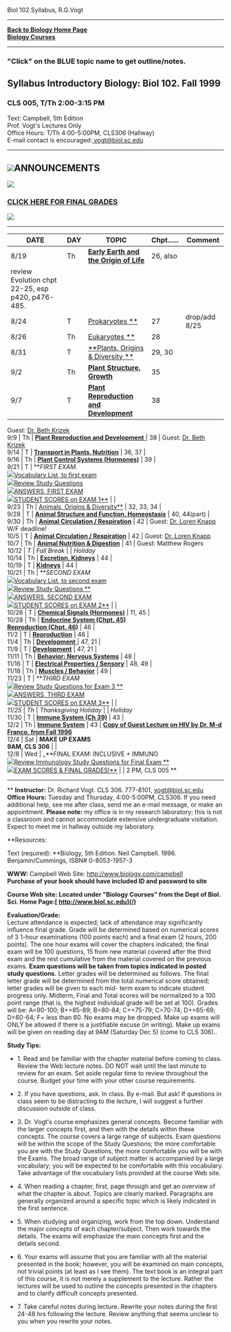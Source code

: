 Biol 102 Syllabus, R.G.Vogt

* * *

[**Back to Biology Home Page**](/index.html)  
[**Biology Courses**](/courses/courses.html)

* * *

### "Click" on the BLUE topic name to get outline/notes.

##  Syllabus Introductory Biology: Biol 102. Fall 1999

###  CLS 005, T/Th 2:00-3:15 PM  
Text: Campbell, 5th Edition  
Prof. Vogt's Lectures Only  
Office Hours: T/Th 4:00-5:00PM, CLS306 (Hallway)  
E-mail contact is encouraged:[ vogt@biol.sc.edu](mailto:vogt@biol.sc.edu)

* * *

## ![](skull.gif)ANNOUNCEMENTS

![](strobe.gif)

### [CLICK HERE FOR FINAL GRADES](final.html)

  
![](strobe.gif)

* * *

DATE  | DAY  | TOPIC  | Chpt...... | Comment  
---|---|---|---|---  
8/19 | Th  | [**Early Earth and the Origin of Life**](f99-26.html) |  26, also
review Evolution chpt 22-25, esp p420, p476-485. |  
8/24 |  T  |  [Prokaryotes **](f99-27.html) |  27 |  drop/add 8/25  
8/26 |  Th  |  [Eukaryotes **](f99-28.html) |  28 |  
8/31 |  T  |  [**Plants, Origins & Diversity **](f99-2930.html) |  29, 30 |  
9/2 |  Th  |  [**Plant Structure, Growth**](f99-35.html) |  35 |  
9/7 |  T  | [**Plant Reproduction and Development** ](f99-38.html) |  38 |
Guest: [ Dr. Beth Krizek](/faculty/krizek.html)  
9/9  |  Th  |  [**Plant Reproduction and Development** ](f99-38.html) |  38 |
Guest: [ Dr. Beth Krizek](/faculty/krizek.html)  
9/14  |  T  |  [**Transport in Plants, Nutrition**](f99-3637.html) |  36, 37 |  
9/16 |  Th  |  [**Plant Control Systems (Hormones)**](f99-39.html) |  39 |  
9/21 |  T  |  **_FIRST EXAM._  
![](/images/redball.gif)[Vocabulary List, to first exam](VOC-EX1.html)  
![](/images/redball.gif)[Review Study Questions ](review1.html)  
![](/images/redball.gif)[ANSWERS, FIRST EXAM](answer1.html)  
![](/images/redball.gif)[STUDENT SCORES on EXAM 1**](exam1.html) |  |  
9/23 |  Th  | [Animals, Origins & Diversity**](f99-3234.html) |  32, 33, 34 |  
9/28 |  T  | [**Animal Structure and Function, Homeostasis**](f99-40.html) |
40, 44(part) |  
9/30 |  Th  | [**Animal Circulation / Respiration**](f99-42.html) |  42 |
Guest: [Dr. Loren Knapp](/faculty/knapp.html)  
W/F deadline!  
10/5 |  T  |  [**Animal Circulation / Respiration**](f99-42.html) |  42 |
Guest: [Dr. Loren Knapp](/faculty/knapp.html)  
10/7 |  Th  |  [**Animal Nutrition & Digestion**](f99-41.html) |  41 | Guest:
Matthew Rogers  
_10/12_ |  _T_ |  _Fall Break_ |  |  _Holiday_  
10/14 |  Th  |  [**Excretion, Kidneys**](f99-44.html) |  44 |  
10/19  |  T  |  [**Kidneys**](f99-44.html) |  44 |  
10/21 |  Th  |  **_SECOND EXAM_  
![](/images/greenball.gif)[Vocabulary List, to second exam](VOC-EX2.html)  
![](/images/greenball.gif)[Review Study Questions **](review2.html)  
![](/images/greenball.gif)[ANSWERS, SECOND EXAM](answer2-99.html)  
![](/images/greenball.gif)[STUDENT SCORES on EXAM 2**](exam2.html) |  |  
10/26 |  T  |  [**Chemical Signals (Hormones)**](f97-41.html) |  11, 45 |  
10/28  |  Th  |  [**Endocrine System (Chpt. 45)**](f97-41.html)  
[**Reproduction (Chpt. 46)**](39a-ol.html) |  46 |  
11/2  |  T  |  [**Reproduction**](39a-ol.html) |  46 |  
11/4  |  Th  | [**Development** ](40-ol.html) |  47, 21 |  
11/9 |  T  |  [**Development**](40-ol.html) |  47, 21 |  
11/11 |  Th  |  [**Behavior: Nervous Systems**](36-ol.html) |  48 |  
11/16  |  T  |  [**Electrical Properties / Sensory**](37-ol.html) |  48, 49 |  
11/18  |  Th  |  [**Muscles / Behavior**](38-ol.html) |  49 |  
11/23  |  T  |  **_THIRD EXAM_  
![](/images/blueball.gif)[Review Study Questions for Exam 3 **](review3.html)  
![](/images/blueball.gif)[ANSWERS, THIRD EXAM](Ex3.html)  
![](/images/blueball.gif)[STUDENT SCORES on EXAM 3**](exam3.html) |  |  
_11/25_ |  _Th_ |  _Thanksgiving Holiday_ |  | _Holiday_  
11/30 |  T  |  [**Immune System (Ch 39)**](f97-39.html) |  43 |  
12/2 |  Th  | [**Immune System**](f97-39.html) |  43 | [**Copy of Guest
Lecture on HIV by Dr. M-d Franco, from Fall 1996**](hiv.html)  
12/4 | Sat  | **MAKE UP EXAMS  
9AM, CLS 306** |  |  
12/8 |  Wed  |  _**FINAL EXAM: INCLUSIVE + IMMUNO  
![](/images/blueball.gif)[Review Immunology Study Questions for Final Exam
**](review4.html)  
![](/images/blueball.gif)[EXAM SCORES & FINAL GRADES!**](final.html) |  |  2
PM, CLS 005 **  
  
* * *

** **Instructor:** Dr. Richard Vogt. CLS 306. 777-8101, [
vogt@biol.sc.edu](mailto:vogt@biol.sc.edu)  
**Office Hours:** Tuesday and Thursday, 4:00-5:00PM, CLS306. If you need
additional help, see me after class, send me an e-mail message, or make an
appointment. **Please note:** my office is in my research laboratory; this is
not a classroom and cannot accommodate extensive undergraduate visitation.
Expect to meet me in hallway outside my laboratory.

**Resources:  

Text (required): **Biology, 5th Edition. Neil Campbell. 1996.
Benjamin/Cummings, ISBN# 0-8053-1957-3

**WWW:** Campbell Web Site: [ http://www.biology.com/campbell
](http://www.biology.com/campbell)  
**Purchase of your book should have included ID and password to site**

**Course Web site: Located under "Biology Courses" from the Dept of Biol. Sci.
Home Page:[ http://www.biol.sc.edu](/)**

**Evaluation/Grade:**  
Lecture attendance is expected; lack of attendance may significantly influence
final grade. Grade will be determined based on numerical scores of 3 1-hour
examinations (100 points each) and a final exam (2 hours, 200 points). The one
hour exams will cover the chapters indicated; the final exam will be 100
questions, 15 from new material covered after the third exam and the rest
cumulative from the material covered on the previous exams. **Exam questions
will be taken from topics indicated in posted study questions.** Letter grades
will be determined as follows. The final letter grade will be determined from
the total numerical score obtained; letter grades will be given to each mid-
term exam to indicate student progress only. Midterm, Final and Total scores
will be normalized to a 100 point range (that is, the highest individual grade
will be set at 100). Grades will be: A=90-100; B+=85-89; B=80-84; C+=75-79;
C=70-74; D+=65-69; D=60-64; F= less than 60. No exams may be dropped. Make up
exams will ONLY be allowed if there is a justifiable excuse (in writing). Make
up exams will be given on reading day at 9AM (Saturday Dec 5) (come to CLS
306)..

**Study Tips:**  

* 1\. Read and be familiar with the chapter material before coming to class. Review the Web lecture notes. DO NOT wait until the last minute to review for an exam. Set aside regular time to review throughout the course. Budget your time with your other course requirements. 

* 2\. If you have questions, ask. In class. By e-mail. But ask! If questions in class seem to be distracting to the lecture, I will suggest a further discussion outside of class.

* 3\. Dr. Vogt's course emphasizes general concepts. Become familiar with the larger concepts first, and then with the details within these concepts. The course covers a large range of subjects. Exam questions will be within the scope of the Study Questions; the more comfortable you are with the Study Questions, the more comfortable you will be with the Exams. The broad range of subject matter is accompanied by a large vocabulary; you will be expected to be comfortable with this vocabulary. Take advantage of the vocabulary lists provided at the course Web site. 

* 4\. When reading a chapter, first, page through and get an overview of what the chapter is about. Topics are clearly marked. Paragraphs are generally organized around a specific topic which is likely indicated in the first sentence. 

* 5\. When studying and organizing, work from the top down. Understand the major concepts of each chapter/subject. Then work towards the details. The exams will emphasize the main concepts first and the details second. 

* 6\. Your exams will assume that you are familiar with all the material presented in the book; however, you will be examined on main concepts, not trivial points (at least as I see them). The text book is an integral part of this course, it is not merely a supplement to the lecture. Rather the lectures will be used to outline the concepts presented in the chapters and to clarify difficult concepts presented. 

* 7\. Take careful notes during lecture. Rewrite your notes during the first 24-48 hrs following the lecture. Review anything that seems unclear to you when you rewrite your notes. 

